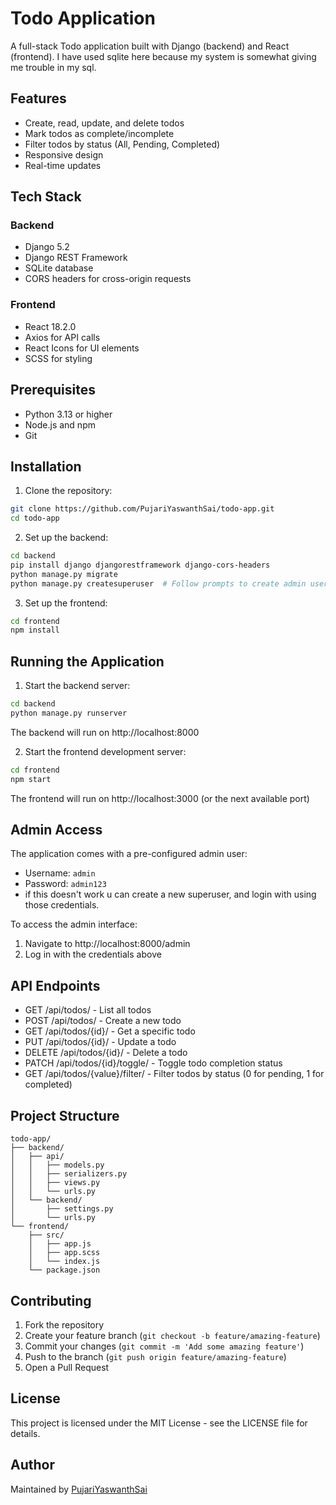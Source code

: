 # Todo Application

A full-stack Todo application built with Django (backend) and React (frontend).
I have used sqlite here because my system is somewhat giving me trouble in my sql.
## Features

- Create, read, update, and delete todos
- Mark todos as complete/incomplete
- Filter todos by status (All, Pending, Completed)
- Responsive design
- Real-time updates

## Tech Stack

### Backend
- Django 5.2
- Django REST Framework
- SQLite database
- CORS headers for cross-origin requests

### Frontend
- React 18.2.0
- Axios for API calls
- React Icons for UI elements
- SCSS for styling

## Prerequisites

- Python 3.13 or higher
- Node.js and npm
- Git

## Installation

1. Clone the repository:
```bash
git clone https://github.com/PujariYaswanthSai/todo-app.git
cd todo-app
```

2. Set up the backend:
```bash
cd backend
pip install django djangorestframework django-cors-headers
python manage.py migrate
python manage.py createsuperuser  # Follow prompts to create admin user
```

3. Set up the frontend:
```bash
cd frontend
npm install
```

## Running the Application

1. Start the backend server:
```bash
cd backend
python manage.py runserver
```
The backend will run on http://localhost:8000

2. Start the frontend development server:
```bash
cd frontend
npm start
```
The frontend will run on http://localhost:3000 (or the next available port)

## Admin Access

The application comes with a pre-configured admin user:

- Username: `admin`
- Password: `admin123`
- if this doesn't work u can create a new superuser, and login with using those credentials.

To access the admin interface:
1. Navigate to http://localhost:8000/admin
2. Log in with the credentials above

## API Endpoints

- GET /api/todos/ - List all todos
- POST /api/todos/ - Create a new todo
- GET /api/todos/{id}/ - Get a specific todo
- PUT /api/todos/{id}/ - Update a todo
- DELETE /api/todos/{id}/ - Delete a todo
- PATCH /api/todos/{id}/toggle/ - Toggle todo completion status
- GET /api/todos/{value}/filter/ - Filter todos by status (0 for pending, 1 for completed)

## Project Structure

```
todo-app/
├── backend/
│   ├── api/
│   │   ├── models.py
│   │   ├── serializers.py
│   │   ├── views.py
│   │   └── urls.py
│   └── backend/
│       ├── settings.py
│       └── urls.py
└── frontend/
    ├── src/
    │   ├── app.js
    │   ├── app.scss
    │   └── index.js
    └── package.json
```

## Contributing

1. Fork the repository
2. Create your feature branch (`git checkout -b feature/amazing-feature`)
3. Commit your changes (`git commit -m 'Add some amazing feature'`)
4. Push to the branch (`git push origin feature/amazing-feature`)
5. Open a Pull Request

## License

This project is licensed under the MIT License - see the LICENSE file for details.

## Author

Maintained by [PujariYaswanthSai](https://github.com/PujariYaswanthSai)
